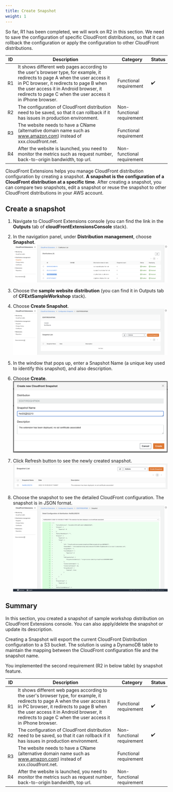 ```yaml
---
title: Create Snapshot 
weight: 1
---
```


So far, R1 has been completed, we will work on R2 in this section. We need to save the configuration of specific CloudFront distributions, so that it can rollback the configuration or apply the configuration to other CloudFront distributions.


| ID | Description  | Category                   | Status |
|----|------------------------------------------------------------------------------------------------------------------------------------------------------------------------------------------------------------------------------------------------------------------------------------|----------------------------|--------|
| R1 | It shows different web pages according to the user's browser type, for example, it redirects to page A when the user access it in PC browser, it redirects to page B when the user access it in Android browser, it redirects to page C when the user access it in iPhone browser. | Functional requirement     |    :heavy_check_mark:    |
| R2 | The configuration of CloudFront distribution need to be saved, so that it can rollback if it has issues in production environment.                                         | Non-functional requirement     |        |
| R3 |      The website needs to have a CName (alternative domain name such as www.amazon.com) instead of xxx.cloudfront.net.                                                                                                                                          | Functional requirement |        |
| R4 | After the website is launched, you need to monitor the metrics such as request number, back-to-origin bandwidth, top url.           | Non-functional requirement |        |

CloudFront Extensions helps you manage CloudFront distribution configuration by creating a snapshot. **A snapshot is the configuration of a CloudFront distribution at a specific time**. After creating a snapshot, you can compare two snapshots, edit a snapshot or reuse the snapshot to other CloudFront distributions in your AWS account.

## Create a snapshot

1. Navigate to CloudFront Extensions console (you can find the link in the **Outputs** tab of **cloudFrontExtensionsConsole** stack).
2. In the navigation panel, under **Distribution management**, choose **Snapshot**.
   ![Snapshot List Page](../../images/snapshot_list.png)

3. Choose the **sample website distribution** (you can find it in Outputs tab of **CFExtSampleWorkshop** stack).
4. Choose **Create Snapshot**.
   ![Create Snapshot Page](../../images/create_snapshot.png)

5. In the window that pops up, enter a Snapshot Name (a unique key used to identify this snapshot), and also description.
6. Choose **Create**.
   ![Confirm Snapshot Page](../../images/confirm_snapshot.png)

7. Click Refresh button to see the newly created snapshot.
   ![Snapshot Complete Page](../../images/complete_snapshot.png)

8. Choose the snapshot to see the detailed CloudFront configuration. The snapshot is in JSON format.
   ![Snapshot Detail Page](../../images/snapshot_detail.png)


## Summary

In this section, you created a snapshot of sample workshop distribution on CloudFront Extensions console. You can also apply/delete the snapshot or update its description.

Creating a Snapshot will export the current CloudFront Distribution configuration to a S3 bucket. The solution is using a DynamoDB table to maintain the mapping between the CloudFront configuration file and the snapshot name.

You implemented the second requirement (R2 in below table) by snapshot feature.

| ID | Description  | Category                   | Status |
|----|------------------------------------------------------------------------------------------------------------------------------------------------------------------------------------------------------------------------------------------------------------------------------------|----------------------------|--------|
| R1 | It shows different web pages according to the user's browser type, for example, it redirects to page A when the user access it in PC browser, it redirects to page B when the user access it in Android browser, it redirects to page C when the user access it in iPhone browser. | Functional requirement     |    :heavy_check_mark:    |
| R2 | The configuration of CloudFront distribution need to be saved, so that it can rollback if it has issues in production environment.                                         | Non-functional requirement     |     :heavy_check_mark:   |
| R3 |      The website needs to have a CName (alternative domain name such as www.amazon.com) instead of xxx.cloudfront.net.                                                                                                                                          | Functional requirement |        |
| R4 | After the website is launched, you need to monitor the metrics such as request number, back-to-origin bandwidth, top url.           | Non-functional requirement |        |


